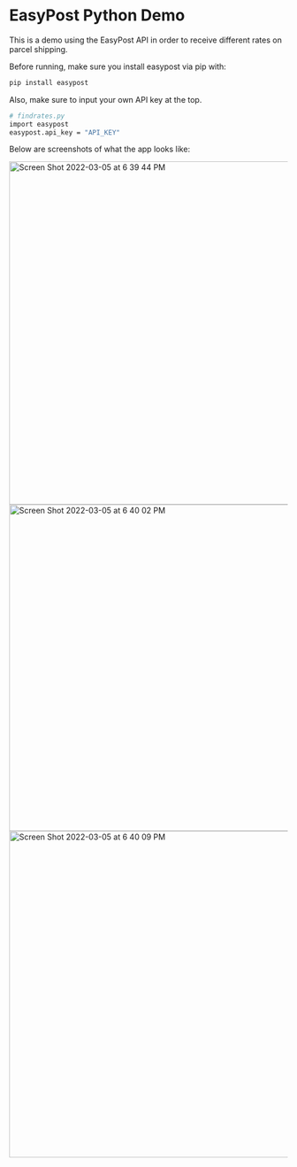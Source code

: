 # EasyPost Python Demo

This is a demo using the EasyPost API in order to receive different rates on parcel shipping.

Before running, make sure you install easypost via pip with:

```bash
pip install easypost
```

Also, make sure to input your own API key at the top.

```bash
# findrates.py
import easypost
easypost.api_key = "API_KEY"
```

Below are screenshots of what the app looks like:

<img width="620" alt="Screen Shot 2022-03-05 at 6 39 44 PM" src="https://user-images.githubusercontent.com/36744752/157099563-5ea5c9ad-9b82-4b5f-9fac-4b3c937ac149.png">
<img width="590" alt="Screen Shot 2022-03-05 at 6 40 02 PM" src="https://user-images.githubusercontent.com/36744752/157099609-907af713-b190-4734-b1ca-a2f07f5e1290.png">
<img width="590" alt="Screen Shot 2022-03-05 at 6 40 09 PM" src="https://user-images.githubusercontent.com/36744752/157099615-8e3d0e41-1161-43bb-a670-5a5641203128.png">
